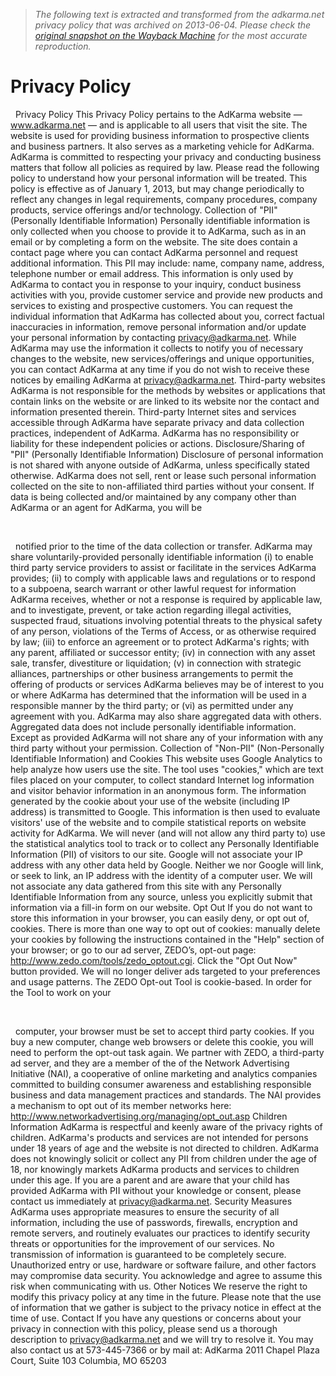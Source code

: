 > *The following text is extracted and transformed from the adkarma.net privacy policy that was archived on 2013-06-04. Please check the [original snapshot on the Wayback Machine](https://web.archive.org/web/20130604060119id_/http%3A//0034191.netsolhost.com/adkarma/AdKarma_PrivacyPolicy.pdf) for the most accurate reproduction.*

# Privacy Policy

	  
Privacy Policy
This Privacy Policy pertains to the AdKarma website — www.adkarma.net — and is applicable
to all users that visit the site.
The website is used for providing business information to prospective clients and business
partners. It also serves as a marketing vehicle for AdKarma. AdKarma is committed to
respecting your privacy and conducting business matters that follow all policies as required by
law. Please read the following policy to understand how your personal information will be
treated. This policy is effective as of January 1, 2013, but may change periodically to reflect any
changes in legal requirements, company procedures, company products, service offerings and/or
technology.
Collection of "PII" (Personally Identifiable Information)
Personally identifiable information is only collected when you choose to provide it to AdKarma,
such as in an email or by completing a form on the website. The site does contain a contact page
where you can contact AdKarma personnel and request additional information. This PII may
include: name, company name, address, telephone number or email address. This information is
only used by AdKarma to contact you in response to your inquiry, conduct business activities
with you, provide customer service and provide new products and services to existing and
prospective customers. You can request the individual information that AdKarma has collected
about you, correct factual inaccuracies in information, remove personal information and/or
update your personal information by contacting privacy@adkarma.net. While AdKarma may use
the information it collects to notify you of necessary changes to the website, new
services/offerings and unique opportunities, you can contact AdKarma at any time if you do not
wish to receive these notices by emailing AdKarma at privacy@adkarma.net.
Third-party websites
AdKarma is not responsible for the methods by websites or applications that contain links on the
website or are linked to its website nor the contact and information presented therein. Third-party
Internet sites and services accessible through AdKarma have separate privacy and data collection
practices, independent of AdKarma. AdKarma has no responsibility or liability for these
independent policies or actions.
Disclosure/Sharing of "PII" (Personally Identifiable Information)
Disclosure of personal information is not shared with anyone outside of AdKarma, unless
specifically stated otherwise. AdKarma does not sell, rent or lease such personal information
collected on the site to non-affiliated third parties without your consent. If data is being collected
and/or maintained by any company other than AdKarma or an agent for AdKarma, you will be
	  


	  
notified prior to the time of the data collection or transfer.
AdKarma may share voluntarily-provided personally identifiable information (i) to enable third
party service providers to assist or facilitate in the services AdKarma provides; (ii) to comply
with applicable laws and regulations or to respond to a subpoena, search warrant or other lawful
request for information AdKarma receives, whether or not a response is required by applicable
law, and to investigate, prevent, or take action regarding illegal activities, suspected fraud,
situations involving potential threats to the physical safety of any person, violations of the Terms
of Access, or as otherwise required by law; (iii) to enforce an agreement or to protect AdKarma's
rights; with any parent, affiliated or successor entity; (iv) in connection with any asset sale,
transfer, divestiture or liquidation; (v) in connection with strategic alliances, partnerships or other
business arrangements to permit the offering of products or services AdKarma believes may be
of interest to you or where AdKarma has determined that the information will be used in a
responsible manner by the third party; or (vi) as permitted under any agreement with you.
AdKarma may also share aggregated data with others. Aggregated data does not include
personally identifiable information. Except as provided AdKarma will not share any of your
information with any third party without your permission.
Collection of "Non-PII" (Non-Personally Identifiable Information) and Cookies
This website uses Google Analytics to help analyze how users use the site. The tool uses
"cookies," which are text files placed on your computer, to collect standard Internet log
information and visitor behavior information in an anonymous form. The information generated
by the cookie about your use of the website (including IP address) is transmitted to Google. This
information is then used to evaluate visitors' use of the website and to compile statistical reports
on website activity for AdKarma.
We will never (and will not allow any third party to) use the statistical analytics tool to track or
to collect any Personally Identifiable Information (PII) of visitors to our site. Google will not
associate your IP address with any other data held by Google. Neither we nor Google will link,
or seek to link, an IP address with the identity of a computer user. We will not associate any data
gathered from this site with any Personally Identifiable Information from any source, unless you
explicitly submit that information via a fill-in form on our website.
Opt Out
If you do not want to store this information in your browser, you can easily deny, or opt out of,
cookies. There is more than one way to opt out of cookies: manually delete your cookies by
following the instructions contained in the "Help" section of your browser; or go to our ad
server, ZEDO’s, opt-out page: http://www.zedo.com/tools/zedo_optout.cgi. Click the "Opt Out
Now" button provided. We will no longer deliver ads targeted to your preferences and usage
patterns. The ZEDO Opt-out Tool is cookie-based. In order for the Tool to work on your
	  


	  
computer, your browser must be set to accept third party cookies. If you buy a new computer,
change web browsers or delete this cookie, you will need to perform the opt-out task again.
We partner with ZEDO, a third-party ad server, and they are a member of the of the Network
Advertising Initiative (NAI), a cooperative of online marketing and analytics companies
committed to building consumer awareness and establishing responsible business and data
management practices and standards. The NAI provides a mechanism to opt out of its member
networks here: http://www.networkadvertising.org/managing/opt_out.asp
Children Information
AdKarma is respectful and keenly aware of the privacy rights of children. AdKarma's products
and services are not intended for persons under 18 years of age and the website is not directed to
children. AdKarma does not knowingly solicit or collect any PII from children under the age of
18, nor knowingly markets AdKarma products and services to children under this age. If you are
a parent and are aware that your child has provided AdKarma with PII without your knowledge
or consent, please contact us immediately at privacy@adkarma.net.
Security Measures
AdKarma uses appropriate measures to ensure the security of all information, including the use
of passwords, firewalls, encryption and remote servers, and routinely evaluates our practices to
identify security threats or opportunities for the improvement of our services. No transmission of
information is guaranteed to be completely secure. Unauthorized entry or use, hardware or
software failure, and other factors may compromise data security. You acknowledge and agree to
assume this risk when communicating with us.
Other Notices
We reserve the right to modify this privacy policy at any time in the future. Please note that the
use of information that we gather is subject to the privacy notice in effect at the time of use.
Contact
If you have any questions or concerns about your privacy in connection with this policy, please
send us a thorough description to privacy@adkarma.net and we will try to resolve it. You may
also contact us at 573-445-7366 or by mail at:
AdKarma
2011 Chapel Plaza Court, Suite 103
Columbia, MO 65203	  
	  
